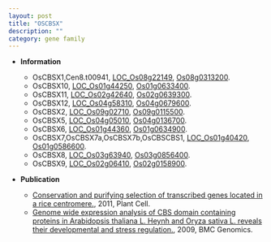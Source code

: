 ```yaml
---
layout: post
title: "OSCBSX"
description: ""
category: gene family
---
```


* **Information**  
    + OsCBSX1,Cen8.t00941, [LOC_Os08g22149](http://rice.plantbiology.msu.edu/cgi-bin/ORF_infopage.cgi?orf=LOC_Os08g22149), [Os08g0313200](http://rapdb.dna.affrc.go.jp/viewer/gbrowse_details/irgsp1?name=Os08g0313200).
    + OsCBSX10, [LOC_Os01g44250](http://rice.plantbiology.msu.edu/cgi-bin/ORF_infopage.cgi?orf=LOC_Os01g44250), [Os01g0633400](http://rapdb.dna.affrc.go.jp/viewer/gbrowse_details/irgsp1?name=Os01g0633400).
    + OsCBSX11, [LOC_Os02g42640](http://rice.plantbiology.msu.edu/cgi-bin/ORF_infopage.cgi?orf=LOC_Os02g42640), [Os02g0639300](http://rapdb.dna.affrc.go.jp/viewer/gbrowse_details/irgsp1?name=Os02g0639300).
    + OsCBSX12, [LOC_Os04g58310](http://rice.plantbiology.msu.edu/cgi-bin/ORF_infopage.cgi?orf=LOC_Os04g58310), [Os04g0679600](http://rapdb.dna.affrc.go.jp/viewer/gbrowse_details/irgsp1?name=Os04g0679600).
    + OsCBSX2, [LOC_Os09g02710](http://rice.plantbiology.msu.edu/cgi-bin/ORF_infopage.cgi?orf=LOC_Os09g02710), [Os09g0115500](http://rapdb.dna.affrc.go.jp/viewer/gbrowse_details/irgsp1?name=Os09g0115500).
    + OsCBSX5, [LOC_Os04g05010](http://rice.plantbiology.msu.edu/cgi-bin/ORF_infopage.cgi?orf=LOC_Os04g05010), [Os04g0136700](http://rapdb.dna.affrc.go.jp/viewer/gbrowse_details/irgsp1?name=Os04g0136700).
    + OsCBSX6, [LOC_Os01g44360](http://rice.plantbiology.msu.edu/cgi-bin/ORF_infopage.cgi?orf=LOC_Os01g44360), [Os01g0634900](http://rapdb.dna.affrc.go.jp/viewer/gbrowse_details/irgsp1?name=Os01g0634900).
    + OsCBSX7,OsCBSX7a,OsCBSX7b,OsCBSCBS1, [LOC_Os01g40420](http://rice.plantbiology.msu.edu/cgi-bin/ORF_infopage.cgi?orf=LOC_Os01g40420), [Os01g0586600](http://rapdb.dna.affrc.go.jp/viewer/gbrowse_details/irgsp1?name=Os01g0586600).
    + OsCBSX8, [LOC_Os03g63940](http://rice.plantbiology.msu.edu/cgi-bin/ORF_infopage.cgi?orf=LOC_Os03g63940), [Os03g0856400](http://rapdb.dna.affrc.go.jp/viewer/gbrowse_details/irgsp1?name=Os03g0856400).
    + OsCBSX9, [LOC_Os02g06410](http://rice.plantbiology.msu.edu/cgi-bin/ORF_infopage.cgi?orf=LOC_Os02g06410), [Os02g0158900](http://rapdb.dna.affrc.go.jp/viewer/gbrowse_details/irgsp1?name=Os02g0158900).

* **Publication**  
    + [Conservation and purifying selection of transcribed genes located in a rice centromere.](http://www.ncbi.nlm.nih.gov/pubmed?term=Conservation+and+purifying+selection+of+transcribed+genes+located+in+a+rice+centromere.%5BTitle%5D), 2011, Plant Cell.
    + [Genome wide expression analysis of CBS domain containing proteins in Arabidopsis thaliana L. Heynh and Oryza sativa L. reveals their developmental and stress regulation.](http://www.ncbi.nlm.nih.gov/pubmed?term=Genome+wide+expression+analysis+of+CBS+domain+containing+proteins+in+Arabidopsis+thaliana+L.+Heynh+and+Oryza+sativa+L.+reveals+their+developmental+and+stress+regulation.%5BTitle%5D), 2009, BMC Genomics.


